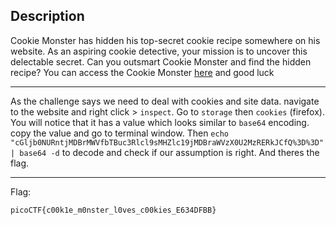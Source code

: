 ## Description
Cookie Monster has hidden his top-secret cookie recipe somewhere on his website. As an aspiring cookie detective, your mission is to uncover this delectable secret. 
Can you outsmart Cookie Monster and find the hidden recipe? You can access the Cookie Monster [here](http://verbal-sleep.picoctf.net:54630/) and good luck

---
As the challenge says we need to deal with cookies and site data. navigate to the website and right click > `inspect`.
Go to `storage` then `cookies` (firefox). You will notice that it has a value which looks similar to `base64` encoding.
copy the value and go to terminal window. Then `echo "cGljb0NURntjMDBrMWVfbTBuc3Rlcl9sMHZlc19jMDBraWVzX0U2MzRERkJCfQ%3D%3D" | base64 -d` to decode and check if our assumption is right.
And theres the flag.

---
Flag:
```text
picoCTF{c00k1e_m0nster_l0ves_c00kies_E634DFBB}
```
